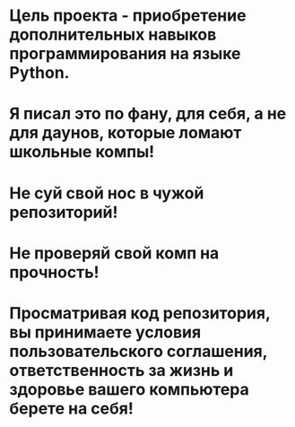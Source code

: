 # Цель проекта - приобретение дополнительных навыков программирования на языке Python.
# Я писал это по фану, для себя, а не для даунов, которые ломают школьные компы!
# Не суй свой нос в чужой репозиторий!
# Не проверяй свой комп на прочность!
# Просматривая код репозитория, вы принимаете условия пользовательского соглашения, ответственность за жизнь и здоровье вашего компьютера берете на себя!
